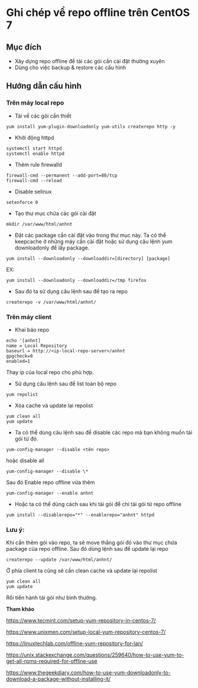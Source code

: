 # Ghi chép về repo offline trên CentOS 7

## Mục đích

- Xây dựng repo offline để tải các gói cần cài đặt thường xuyên
- Dùng cho việc backup & restore các cấu hình

## Hướng dẫn cấu hình

### Trên máy local repo

- Tải về các gói cần thiết

`yum install yum-plugin-downloadonly yum-utils createrepo http -y`

- Khởi động httpd

```
systemctl start httpd
systemctl enable httpd
```

- Thêm rule firewalld

```
firewall-cmd --permanent --add-port=80/tcp
firewall-cmd --reload
```

- Disable selinux

`setenforce 0`

- Tạo thư mục chứa các gói cài đặt

`mkdir /var/www/html/anhnt`

- Đặt các package cần cài đặt vào trong thư mục này. Ta có thể keepcache ở những máy cần cài đặt hoặc sử dụng câu lệnh yum downloadonly để lấy package.

`yum install --downloadonly --downloaddir=[directory] [package]`

EX:

`yum install --downloadonly --downloaddir=/tmp firefox`

- Sau đó ta sử dụng câu lệnh sau để tạo ra repo

`createrepo -v /var/www/html/anhnt/`

### Trên máy client

- Khai báo repo

```
echo '[anhnt]
name = Local Repository
baseurl = http://<ip-local-repo-server>/anhnt
gpgcheck=0
enabled=1
```

Thay ip của local repo cho phù hợp.

- Sử dụng câu lệnh sau để list toàn bộ repo

`yum repolist`

- Xóa cache và update lại repolist

```
yum clean all
yum update
```

- Ta có thể dùng câu lệnh sau để disable các repo mà bạn không muốn tải gói từ đó.

`yum-config-manager --disable <tên repo>`

hoặc disable all

`yum-config-manager --disable \*`

Sau đó Enable repo offline vừa thêm

`yum-config-manager --enable anhnt`

- Hoặc ta có thể dùng cách sau khi tải gói để chỉ tải gói từ repo offline

`yum install --disablerepo="*" --enablerepo="anhnt" httpd`

### Lưu ý:

Khi cần thêm gói vào repo, ta sẽ move thẳng gói đó vào thư mục chứa package của repo offline.
Sau đó dùng lệnh sau để update lại repo

`createrepo --update /var/www/html/anhnt/`

Ở phía client ta cũng sẽ cần clean cache và update lại repolist

```
yum clean all
yum update
```

Rồi tiến hành tải gói như bình thường.


**Tham khảo**

https://www.tecmint.com/setup-yum-repository-in-centos-7/

https://www.unixmen.com/setup-local-yum-repository-centos-7/

https://linuxtechlab.com/offline-yum-repository-for-lan/

https://unix.stackexchange.com/questions/259640/how-to-use-yum-to-get-all-rpms-required-for-offline-use

https://www.thegeekdiary.com/how-to-use-yum-downloadonly-to-download-a-package-without-installing-it/
